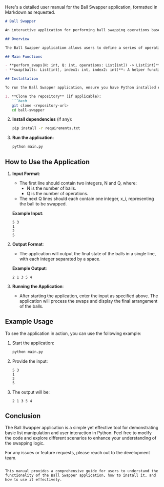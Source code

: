 Here's a detailed user manual for the Ball Swapper application, formatted in Markdown as requested.

```markdown
# Ball Swapper

An interactive application for performing ball swapping operations based on user-defined inputs.

## Overview

The Ball Swapper application allows users to define a series of operations to swap balls represented by integers. Each ball is initially numbered from 1 to N. The application processes a list of operations, where each operation specifies which ball to swap. The final arrangement of the balls is displayed after all operations are completed.

## Main Functions

- **perform_swaps(N: int, Q: int, operations: List[int]) -> List[int]**: This function initializes the balls and processes the swap operations based on the input parameters.
- **swap(balls: List[int], index1: int, index2: int)**: A helper function that swaps two balls in the list.

## Installation

To run the Ball Swapper application, ensure you have Python installed on your machine. You can install the required dependencies using pip. 

1. **Clone the repository** (if applicable):
   ```bash
   git clone <repository-url>
   cd ball-swapper
   ```

2. **Install dependencies** (if any):
   ```bash
   pip install -r requirements.txt
   ```

3. **Run the application**:
   ```bash
   python main.py
   ```

## How to Use the Application

1. **Input Format**:
   - The first line should contain two integers, N and Q, where:
     - N is the number of balls.
     - Q is the number of operations.
   - The next Q lines should each contain one integer, x_i, representing the ball to be swapped.

   **Example Input**:
   ```
   5 3
   1
   2
   5
   ```

2. **Output Format**:
   - The application will output the final state of the balls in a single line, with each integer separated by a space.

   **Example Output**:
   ```
   2 1 3 5 4
   ```

3. **Running the Application**:
   - After starting the application, enter the input as specified above. The application will process the swaps and display the final arrangement of the balls.

## Example Usage

To see the application in action, you can use the following example:

1. Start the application:
   ```bash
   python main.py
   ```

2. Provide the input:
   ```
   5 3
   1
   2
   5
   ```

3. The output will be:
   ```
   2 1 3 5 4
   ```

## Conclusion

The Ball Swapper application is a simple yet effective tool for demonstrating basic list manipulation and user interaction in Python. Feel free to modify the code and explore different scenarios to enhance your understanding of the swapping logic.

For any issues or feature requests, please reach out to the development team.
```

This manual provides a comprehensive guide for users to understand the functionality of the Ball Swapper application, how to install it, and how to use it effectively.